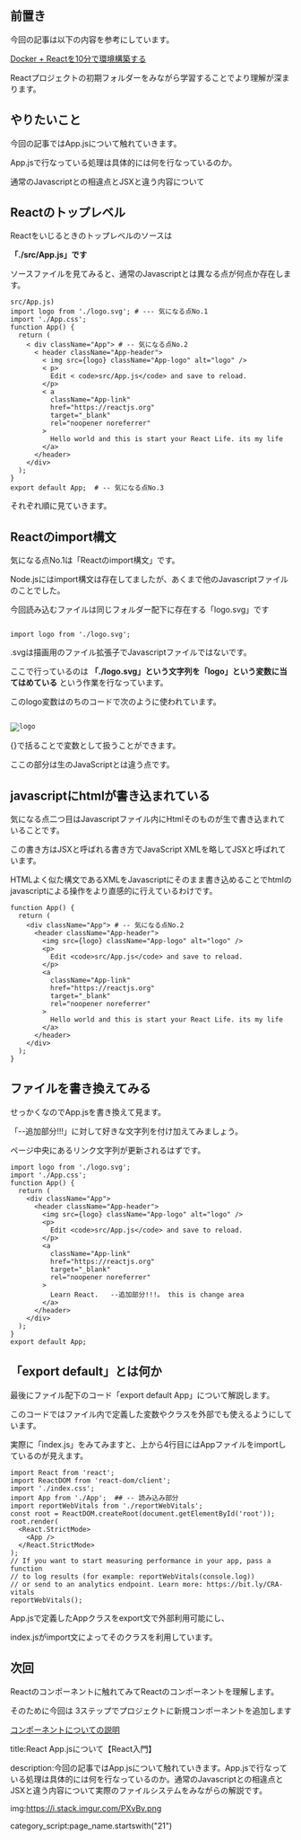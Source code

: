 

## 前置き

今回の記事は以下の内容を参考にしています。

<a href="./2101react_build.md">
Docker + Reactを10分で環境構築する
</a>

Reactプロジェクトの初期フォルダーをみながら学習することでより理解が深まります。


## やりたいこと

今回の記事ではApp.jsについて触れていきます。

App.jsで行なっている処理は具体的には何を行なっているのか。

通常のJavascriptとの相違点とJSXと違う内容について



## Reactのトップレベル

Reactをいじるときのトップレベルのソースは

**「./src/App.js」です**

ソースファイルを見てみると、通常のJavascriptとは異なる点が何点か存在します。


``` { .html }
src/App.js)
import logo from './logo.svg'; # --- 気になる点No.1
import './App.css';
function App() {
  return (
    < div className="App"> # -- 気になる点No.2
      < header className="App-header">
        < img src={logo} className="App-logo" alt="logo" />
        < p>
          Edit < code>src/App.js</code> and save to reload.
        </p>
        < a
          className="App-link"
          href="https://reactjs.org"
          target="_blank"
          rel="noopener noreferrer"
        >
          Hello world and this is start your React Life. its my life
        </a>
      </header>
    </div>
  );
}
export default App;  # -- 気になる点No.3
```


それぞれ順に見ていきます。


## Reactのimport構文

気になる点No.1は「Reactのimport構文」です。

Node.jsにはimport構文は存在してましたが、あくまで他のJavascriptファイルのことでした。

今回読み込むファイルは同じフォルダー配下に存在する「logo.svg」です

<pre><code>
import logo from './logo.svg';
</code></pre>

.svgは描画用のファイル拡張子でJavascriptファイルではないです。

ここで行っているのは **「./logo.svg」という文字列を「logo」という変数に当てはめている** という作業を行なっています。

このlogo変数はのちのコードで次のように使われています。

<pre><code>
<img src={logo} className="App-logo" alt="logo" />
</code></pre>

{}で括ることで変数として扱うことができます。

ここの部分は生のJavaScriptとは違う点です。


## javascriptにhtmlが書き込まれている

気になる点二つ目はJavascriptファイル内にHtmlそのものが生で書き込まれていることです。

この書き方はJSXと呼ばれる書き方でJavaScript XMLを略してJSXと呼ばれています。

HTMLよく似た構文であるXMLをJavascriptにそのまま書き込めることでhtmlのjavascriptによる操作をより直感的に行えているわけです。


``` { .html }
function App() {
  return (
    <div className="App"> # -- 気になる点No.2
      <header className="App-header">
        <img src={logo} className="App-logo" alt="logo" />
        <p>
          Edit <code>src/App.js</code> and save to reload.
        </p>
        <a
          className="App-link"
          href="https://reactjs.org"
          target="_blank"
          rel="noopener noreferrer"
        >
          Hello world and this is start your React Life. its my life
        </a>
      </header>
    </div>
  );
}
```



## ファイルを書き換えてみる

せっかくなのでApp.jsを書き換えて見ます。

「--追加部分!!!」に対して好きな文字列を付け加えてみましょう。

ページ中央にあるリンク文字列が更新されるはずです。

``` { .html }
import logo from './logo.svg';
import './App.css';
function App() {
  return (
    <div className="App">
      <header className="App-header">
        <img src={logo} className="App-logo" alt="logo" />
        <p>
          Edit <code>src/App.js</code> and save to reload.
        </p>
        <a
          className="App-link"
          href="https://reactjs.org"
          target="_blank"
          rel="noopener noreferrer"
        >
          Learn React.   --追加部分!!!。 this is change area
        </a>
      </header>
    </div>
  );
}
export default App;
```



## 「export default」とは何か

最後にファイル配下のコード「export default App」について解説します。

このコードではファイル内で定義した変数やクラスを外部でも使えるようにしています。

実際に「index.js」をみてみますと、上から4行目にはAppファイルをimportしているのが見えます。

``` { .html }
import React from 'react';
import ReactDOM from 'react-dom/client';
import './index.css';
import App from './App';  ## -- 読み込み部分
import reportWebVitals from './reportWebVitals';
const root = ReactDOM.createRoot(document.getElementById('root'));
root.render(
  <React.StrictMode>
    <App />
  </React.StrictMode>
);
// If you want to start measuring performance in your app, pass a function
// to log results (for example: reportWebVitals(console.log))
// or send to an analytics endpoint. Learn more: https://bit.ly/CRA-vitals
reportWebVitals();
```

App.jsで定義したAppクラスをexport文で外部利用可能にし、

index.jsがimport文によってそのクラスを利用しています。



## 次回

Reactのコンポーネントに触れてみてReactのコンポーネントを理解します。

そのために今回は 3ステップでプロジェクトに新規コンポーネントを追加します

<a href="./2103react_component.md">
コンポーネントについての説明
</a>





title:React App.jsについて【React入門】

description:今回の記事ではApp.jsについて触れていきます。App.jsで行なっている処理は具体的には何を行なっているのか。通常のJavascriptとの相違点とJSXと違う内容について実際のファイルシステムをみながらの解説です。

img:https://i.stack.imgur.com/PXvBv.png

category_script:page_name.startswith("21")


